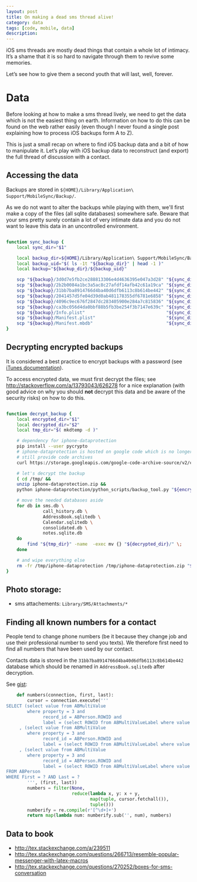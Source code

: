 ```yaml
---
layout: post
title: On making a dead sms thread alive!
category: data
tags: [code, mobile, data]
description:
---
```


iOS sms threads are mostly dead things that contain a whole lot of intimacy. It’s a shame that it
is so hard to navigate through them to revive some memories.

Let’s see how to give them a second youth that will last, well, forever.

# Data

Before looking at how to make a sms thread lively, we need to get the data which is not the easiest
thing on earth. Information on how to do this can be found on the web rather easily (even though
I never found a single post explaining how to process iOS backups form A to Z).

This is just a small recap on where to find iOS backup data and a bit of how to manipulate it.
Let’s play with iOS backup data to reconstruct (and export) the full thread of discussion with a
contact.


## Accessing the data

Backups are stored in `${HOME}/Library/Application\ Support/MobileSync/Backup/`.

As we do not want to alter the backups while playing with them, we'll first make a copy of the files
(all sqlite databases) somewhere safe. Beware that your sms pretty surely contain a lot of very
intimate data and you do not want to leave this data in an uncontrolled environment.


```bash

function sync_backup {
    local sync_dir="$1"

    local backup_dir=${HOME}/Library/Application\ Support/MobileSync/Backup/
    local backup_uid="$( ls -1t "${backup_dir}" | head -1 )"
    local backup="${backup_dir}/${backup_uid}"

    scp "${backup}/3d0d7e5fb2ce288813306e4d4636395e047a3d28" "${sync_dir}"  # sms
    scp "${backup}/2b2b0084a1bc3a5ac8c27afdf14afb42c61a19ca" "${sync_dir}"  # call history
    scp "${backup}/31bb7ba8914766d4ba40d6dfb6113c8b614be442" "${sync_dir}"  # contacts
    scp "${backup}/2041457d5fe04d39d0ab481178355df6781e6858" "${sync_dir}"  # calendar + reminders
    scp "${backup}/4096c9ec676f2847dc283405900e284a7c815836" "${sync_dir}"  # locations
    scp "${backup}/ca3bc056d4da0bbf88b5fb3be254f3b7147e639c" "${sync_dir}"  # notes
    scp "${backup}/Info.plist"                               "${sync_dir}"
    scp "${backup}/Manifest.plist"                           "${sync_dir}"
    scp "${backup}/Manifest.mbdb"                            "${sync_dir}"
}
```

## Decrypting encrypted backups

It is considered a best practice to encrypt backups with a password (see
[iTunes documentation](https://support.apple.com/en-us/HT205220)).

To access encrypted data, we must first decrypt the files; see
http://stackoverflow.com/a/13793043/626278 for a nice explanation (with good advice on why you should
**not** decrypt this data and be aware of the security risks) on how to do this.

```bash

function decrypt_backup {
    local encrypted_dir="$1"
    local decrypted_dir="$2"
    local tmp_dir="$( mkdtemp -d )"

    # dependency for iphone-dataprotection
    pip install --user pycrypto
    # iphone-dataprotection is hosted on google code which is no longer alive but
    # still provide code archives
    curl https://storage.googleapis.com/google-code-archive-source/v2/code.google.com/iphone-dataprotection/source-archive.zip -o /tmp/iphone-dataprotection.zip

    # let's decrypt the backup
    ( cd /tmp/ &&
    unzip iphone-dataprotection.zip &&
    python iphone-dataprotection/python_scripts/backup_tool.py "${encrypted_dir}" "${tmp_dir}" )

    # move the needed databases aside
    for db in sms.db \
              call_history.db \
              AddressBook.sqlitedb \
              Calendar.sqlitedb \
              consolidated.db \
              notes.sqlite.db
    do
        find "${tmp_dir}" -name  -exec mv {} "${decrypted_dir}/" \;
    done

    # and wipe everything else
    rm -fr /tmp/iphone-dataprotection /tmp/iphone-dataprotection.zip "${tmp_dir}"
}
```


## Photo storage:

* sms attachements: `Library/SMS/Attachments/*`

## Finding all known numbers for a contact

People tend to change phone numbers (be it because they change job and use their professional number
to send you texts). We therefore first need to find all numbers that have been used by our contact.

Contacts data is stored in the `31bb7ba8914766d4ba40d6dfb6113c8b614be442` database which should be
renamed in `AddressBook.sqlitedb` after decryption.

See [gist](https://gist.github.com/laacz/1180765):

```python
    def numbers(connection, first, last):
        cursor = connection.execute('''
SELECT (select value from ABMultiValue
        where property = 3 and
              record_id = ABPerson.ROWID and
              label = (select ROWID from ABMultiValueLabel where value = '_$!<Work>!$_')) as phone_work
     , (select value from ABMultiValue
        where property = 3 and
              record_id = ABPerson.ROWID and
              label = (select ROWID from ABMultiValueLabel where value = '_$!<Mobile>!$_')) as phone_mobile
     , (select value from ABMultiValue
        where property = 3 and
              record_id = ABPerson.ROWID and
              label = (select ROWID from ABMultiValueLabel where value = '_$!<Home>!$_')) as phone_home
FROM ABPerson
WHERE First = ? AND Last = ?
        ''', (first, last))
        numbers = filter(None,
                         reduce(lambda x, y: x + y,
                                map(tuple, cursor.fetchall()),
                                tuple()))
        numberify = re.compile(r'[^\d+]+')
        return map(lambda num: numberify.sub('', num), numbers)
```


## Data to book

* http://tex.stackexchange.com/a/239511
* http://tex.stackexchange.com/questions/266713/resemble-popular-messenger-with-latex-macros
* http://tex.stackexchange.com/questions/270252/boxes-for-sms-conversation
